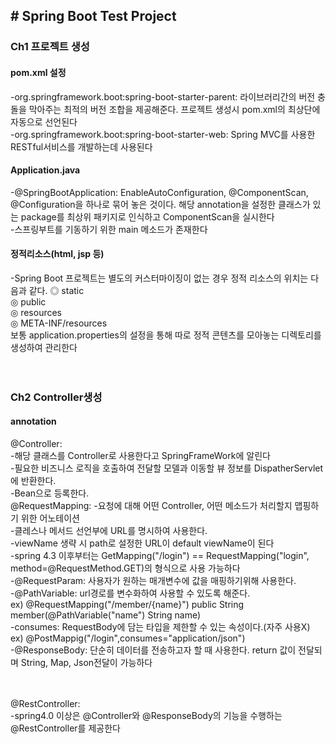 <h2># Spring Boot Test Project</h2>

<h3>Ch1 프로젝트 생성</h3>

<h4>pom.xml 설정</h4>
-org.springframework.boot:spring-boot-starter-parent: 라이브러리간의 버전 충돌을 막아주는 최적의 버전 조합을 제공해준다. 프로젝트 생성시 pom.xml의 최상단에 자동으로 선언된다</br>
-org.springframework.boot:spring-boot-starter-web: Spring MVC를 사용한 RESTful서비스를 개발하는데 사용된다</br>

<h4>Application.java</h4>
-@SpringBootApplication: EnableAutoConfiguration, @ComponentScan, @Configuration을 하나로 묶어 놓은 것이다. 해당 annotation을 설정한 클래스가 있는 package를 최상위 패키지로 인식하고 ComponentScan을 실시한다</br>
-스프링부트를 기동하기 위한 main 메소드가 존재한다</br>

<h4>정적리소스(html, jsp 등)</h4>
-Spring Boot 프로젝트는 별도의 커스터마이징이 없는 경우 정적 리소스의 위치는 다음과 같다.
◎ static</br> 
◎ public </br>
◎ resources </br>
◎ META-INF/resources</br>
보통 application.properties의 설정을 통해 따로 정적 콘텐츠를 모아놓는 디렉토리를 생성하여 관리한다</br></br></br>


<h3>Ch2 Controller생성</h3>

<h4>annotation</h4>
@Controller: </br>
-해당 클래스를 Controller로 사용한다고 SpringFrameWork에 알린다</br>
-필요한 비즈니스 로직을 호출하여 전달할 모델과 이동할 뷰 정보를 DispatherServlet에 반환한다. </br>
-Bean으로 등록한다. </br>
@RequestMapping: 
-요청에 대해 어떤 Controller, 어떤 메소드가 처리할지 맵핑하기 위한 어노테이션</br>
-클레스나 메서드 선언부에 URL를 명시하여 사용한다.</br>
-viewName 생략 시 path로 설정한 URL이 default viewName이 된다</br>
-spring 4.3 이후부터는 GetMapping("/login") == RequestMapping("login", method=@RequestMethod.GET)의 형식으로 사용 가능하다</br>
-@RequestParam: 사용자가 원하는 매개변수에 값을 매핑하기위해 사용한다.</br>
-@PathVariable: url경로를 변수화하여 사용할 수 있도록 해준다.</br>
ex) @RequestMapping("/member/{name}") public String member(@PathVariable("name") String name)</br>
-consumes: RequestBody에 담는 타입을 제한할 수 있는 속성이다.(자주 사용X)</br>
ex) @PostMappig("/login",consumes="application/json")</br>
-@ResponseBody: 단순히 데이터를 전송하고자 할 때 사용한다. return 값이 전달되며 String, Map, Json전달이 가능하다</br></br></br>

@RestController: </br>
-spring4.0 이상은 @Controller와 @ResponseBody의 기능을 수행하는 @RestController를 제공한다 </br>

